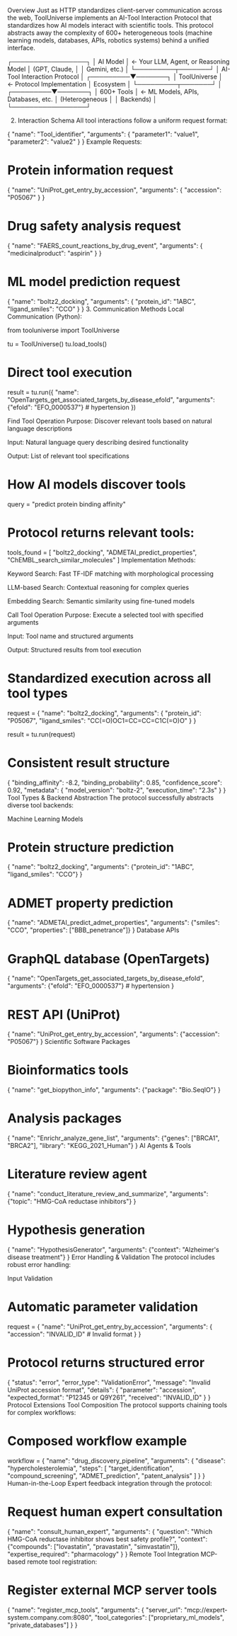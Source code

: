 Overview
Just as HTTP standardizes client-server communication across the web, ToolUniverse implements an AI-Tool Interaction Protocol that standardizes how AI models interact with scientific tools. This protocol abstracts away the complexity of 600+ heterogeneous tools (machine learning models, databases, APIs, robotics systems) behind a unified interface.

┌─────────────────┐
│   AI Model      │ ← Your LLM, Agent, or Reasoning Model
│ (GPT, Claude,   │
│  Gemini, etc.)  │
└─────────┬───────┘
          │ AI-Tool Interaction Protocol
          │
┌─────────▼───────┐
│  ToolUniverse   │ ← Protocol Implementation
│   Ecosystem     │
└─────────┬───────┘
          │
┌─────────▼───────┐
│  600+ Tools     │ ← ML Models, APIs, Databases, etc.
│ (Heterogeneous  │
│   Backends)     │
└─────────────────┘



2. Interaction Schema
All tool interactions follow a uniform request format:

{
    "name": "Tool_identifier",
    "arguments": {
        "parameter1": "value1",
        "parameter2": "value2"
    }
}
Example Requests:

# Protein information request
{
    "name": "UniProt_get_entry_by_accession",
    "arguments": {
        "accession": "P05067"
    }
}

# Drug safety analysis request
{
    "name": "FAERS_count_reactions_by_drug_event",
    "arguments": {
        "medicinalproduct": "aspirin"
    }
}

# ML model prediction request
{
    "name": "boltz2_docking",
    "arguments": {
        "protein_id": "1ABC",
        "ligand_smiles": "CCO"
    }
}
3. Communication Methods
Local Communication (Python):

from tooluniverse import ToolUniverse

tu = ToolUniverse()
tu.load_tools()

# Direct tool execution
result = tu.run({
    "name": "OpenTargets_get_associated_targets_by_disease_efoId",
    "arguments": {"efoId": "EFO_0000537"}  # hypertension
})



Find Tool Operation
Purpose: Discover relevant tools based on natural language descriptions

Input: Natural language query describing desired functionality

Output: List of relevant tool specifications

# How AI models discover tools
query = "predict protein binding affinity"

# Protocol returns relevant tools:
tools_found = [
    "boltz2_docking",
    "ADMETAI_predict_properties",
    "ChEMBL_search_similar_molecules"
]
Implementation Methods:

Keyword Search: Fast TF-IDF matching with morphological processing

LLM-based Search: Contextual reasoning for complex queries

Embedding Search: Semantic similarity using fine-tuned models

Call Tool Operation
Purpose: Execute a selected tool with specified arguments

Input: Tool name and structured arguments

Output: Structured results from tool execution

# Standardized execution across all tool types
request = {
    "name": "boltz2_docking",
    "arguments": {
        "protein_id": "P05067",
        "ligand_smiles": "CC(=O)OC1=CC=CC=C1C(=O)O"
    }
}

result = tu.run(request)

# Consistent result structure
{
    "binding_affinity": -8.2,
    "binding_probability": 0.85,
    "confidence_score": 0.92,
    "metadata": {
        "model_version": "boltz-2",
        "execution_time": "2.3s"
    }
}
Tool Types & Backend Abstraction
The protocol successfully abstracts diverse tool backends:

Machine Learning Models
# Protein structure prediction
{
    "name": "boltz2_docking",
    "arguments": {"protein_id": "1ABC", "ligand_smiles": "CCO"}
}

# ADMET property prediction
{
    "name": "ADMETAI_predict_admet_properties",
    "arguments": {"smiles": "CCO", "properties": ["BBB_penetrance"]}
}
Database APIs
# GraphQL database (OpenTargets)
{
    "name": "OpenTargets_get_associated_targets_by_disease_efoId",
    "arguments": {"efoId": "EFO_0000537"}  # hypertension
}

# REST API (UniProt)
{
    "name": "UniProt_get_entry_by_accession",
    "arguments": {"accession": "P05067"}
}
Scientific Software Packages
# Bioinformatics tools
{
    "name": "get_biopython_info",
    "arguments": {"package": "Bio.SeqIO"}
}

# Analysis packages
{
    "name": "Enrichr_analyze_gene_list",
    "arguments": {"genes": ["BRCA1", "BRCA2"], "library": "KEGG_2021_Human"}
}
AI Agents & Tools
# Literature review agent
{
    "name": "conduct_literature_review_and_summarize",
    "arguments": {"topic": "HMG-CoA reductase inhibitors"}
}

# Hypothesis generation
{
    "name": "HypothesisGenerator",
    "arguments": {"context": "Alzheimer's disease treatment"}
}
Error Handling & Validation
The protocol includes robust error handling:

Input Validation
# Automatic parameter validation
request = {
    "name": "UniProt_get_entry_by_accession",
    "arguments": {
        "accession": "INVALID_ID"  # Invalid format
    }
}

# Protocol returns structured error
{
    "status": "error",
    "error_type": "ValidationError",
    "message": "Invalid UniProt accession format",
    "details": {
        "parameter": "accession",
        "expected_format": "P12345 or Q9Y261",
        "received": "INVALID_ID"
    }
}
Protocol Extensions
Tool Composition
The protocol supports chaining tools for complex workflows:

# Composed workflow example
workflow = {
    "name": "drug_discovery_pipeline",
    "arguments": {
        "disease": "hypercholesterolemia",
        "steps": [
            "target_identification",
            "compound_screening",
            "ADMET_prediction",
            "patent_analysis"
        ]
    }
}
Human-in-the-Loop
Expert feedback integration through the protocol:

# Request human expert consultation
{
    "name": "consult_human_expert",
    "arguments": {
        "question": "Which HMG-CoA reductase inhibitor shows best safety profile?",
        "context": {"compounds": ["lovastatin", "pravastatin", "simvastatin"]},
        "expertise_required": "pharmacology"
    }
}
Remote Tool Integration
MCP-based remote tool registration:

# Register external MCP server tools
{
    "name": "register_mcp_tools",
    "arguments": {
        "server_url": "mcp://expert-system.company.com:8080",
        "tool_categories": ["proprietary_ml_models", "private_databases"]
    }
}

